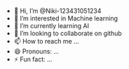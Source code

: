 - 👋 Hi, I’m @Niki-123431051234
- 👀 I’m interested in Machine learning
- 🌱 I’m currently learning AI
- 💞️ I’m looking to collaborate on github
- 📫 How to reach me ...
- 😄 Pronouns: ...
- ⚡ Fun fact: ...

<!---
Niki-123431051234/Niki-123431051234 is a ✨ special ✨ repository because its `README.md` (this file) appears on your GitHub profile.
You can click the Preview link to take a look at your changes.
--->
